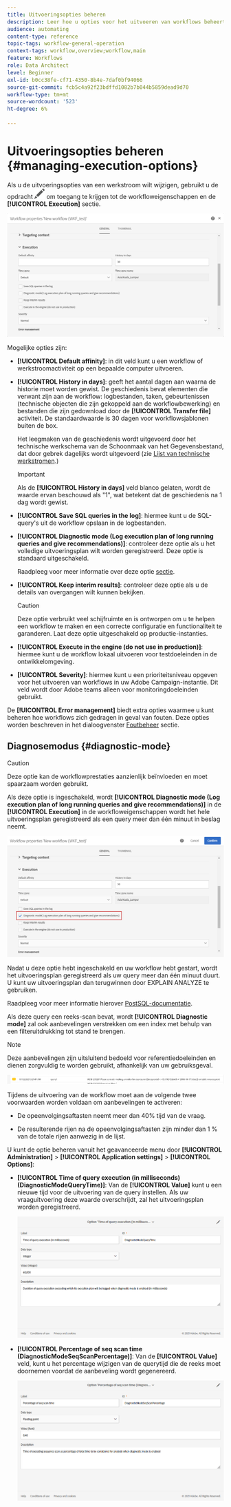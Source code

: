 ```yaml
---
title: Uitvoeringsopties beheren
description: Leer hoe u opties voor het uitvoeren van workflows beheert.
audience: automating
content-type: reference
topic-tags: workflow-general-operation
context-tags: workflow,overview;workflow,main
feature: Workflows
role: Data Architect
level: Beginner
exl-id: b0cc38fe-cf71-4350-8b4e-7daf0bf94066
source-git-commit: fcb5c4a92f23bdffd1082b7b044b5859dead9d70
workflow-type: tm+mt
source-wordcount: '523'
ht-degree: 6%

---
```


# Uitvoeringsopties beheren {#managing-execution-options}

Als u de uitvoeringsopties van een werkstroom wilt wijzigen, gebruikt u de opdracht ![](assets/edit_darkgrey-24px.png) om toegang te krijgen tot de workfloweigenschappen en de **[!UICONTROL Execution]** sectie.

![](assets/wkf_execution_6.png)

Mogelijke opties zijn:

* **[!UICONTROL Default affinity]**: in dit veld kunt u een workflow of werkstroomactiviteit op een bepaalde computer uitvoeren.

* **[!UICONTROL History in days]**: geeft het aantal dagen aan waarna de historie moet worden gewist. De geschiedenis bevat elementen die verwant zijn aan de workflow: logbestanden, taken, gebeurtenissen (technische objecten die zijn gekoppeld aan de workflowbewerking) en bestanden die zijn gedownload door de **[!UICONTROL Transfer file]** activiteit. De standaardwaarde is 30 dagen voor workflowsjablonen buiten de box.

  Het leegmaken van de geschiedenis wordt uitgevoerd door het technische werkschema van de Schoonmaak van het Gegevensbestand, dat door gebrek dagelijks wordt uitgevoerd (zie [Lijst van technische werkstromen](../../administration/using/technical-workflows.md).)

  >[!IMPORTANT]
  >
  >Als de **[!UICONTROL History in days]** veld blanco gelaten, wordt de waarde ervan beschouwd als &quot;1&quot;, wat betekent dat de geschiedenis na 1 dag wordt gewist.

* **[!UICONTROL Save SQL queries in the log]**: hiermee kunt u de SQL-query&#39;s uit de workflow opslaan in de logbestanden.

* **[!UICONTROL Diagnostic mode (Log execution plan of long running queries and give recommendations)]**: controleer deze optie als u het volledige uitvoeringsplan wilt worden geregistreerd. Deze optie is standaard uitgeschakeld.

  Raadpleeg voor meer informatie over deze optie [sectie](#diagnostic-mode).

* **[!UICONTROL Keep interim results]**: controleer deze optie als u de details van overgangen wilt kunnen bekijken.

  >[!CAUTION]
  >
  >Deze optie verbruikt veel schijfruimte en is ontworpen om u te helpen een workflow te maken en een correcte configuratie en functionaliteit te garanderen. Laat deze optie uitgeschakeld op productie-instanties.

* **[!UICONTROL Execute in the engine (do not use in production)]**: hiermee kunt u de workflow lokaal uitvoeren voor testdoeleinden in de ontwikkelomgeving.

* **[!UICONTROL Severity]**: hiermee kunt u een prioriteitsniveau opgeven voor het uitvoeren van workflows in uw Adobe Campaign-instantie. Dit veld wordt door Adobe teams alleen voor monitoringdoeleinden gebruikt.

De **[!UICONTROL Error management]** biedt extra opties waarmee u kunt beheren hoe workflows zich gedragen in geval van fouten. Deze opties worden beschreven in het dialoogvenster [Foutbeheer](../../automating/using/monitoring-workflow-execution.md#error-management) sectie.

## Diagnosemodus {#diagnostic-mode}

>[!CAUTION]
>
>Deze optie kan de workflowprestaties aanzienlijk beïnvloeden en moet spaarzaam worden gebruikt.

Als deze optie is ingeschakeld, wordt **[!UICONTROL Diagnostic mode (Log execution plan of long running queries and give recommendations)]** in de **[!UICONTROL Execution]** in de workfloweigenschappen wordt het hele uitvoeringsplan geregistreerd als een query meer dan één minuut in beslag neemt.

![](assets/wkf_diagnostic.png)

Nadat u deze optie hebt ingeschakeld en uw workflow hebt gestart, wordt het uitvoeringsplan geregistreerd als uw query meer dan één minuut duurt. U kunt uw uitvoeringsplan dan terugwinnen door EXPLAIN ANALYZE te gebruiken.

Raadpleeg voor meer informatie hierover [PostSQL-documentatie](https://www.postgresql.org/docs/9.4/using-explain.html).

Als deze query een reeks-scan bevat, wordt **[!UICONTROL Diagnostic mode]** zal ook aanbevelingen verstrekken om een index met behulp van een filteruitdrukking tot stand te brengen.

>[!NOTE]
>
> Deze aanbevelingen zijn uitsluitend bedoeld voor referentiedoeleinden en dienen zorgvuldig te worden gebruikt, afhankelijk van uw gebruiksgeval.

![](assets/wkf_diagnostic_4.png)

Tijdens de uitvoering van de workflow moet aan de volgende twee voorwaarden worden voldaan om aanbevelingen te activeren:

* De opeenvolgingsaftasten neemt meer dan 40% tijd van de vraag.

* De resulterende rijen na de opeenvolgingsaftasten zijn minder dan 1 % van de totale rijen aanwezig in de lijst.

U kunt de optie beheren vanuit het geavanceerde menu door **[!UICONTROL Administration]** > **[!UICONTROL Application settings]** > **[!UICONTROL Options]**:

* **[!UICONTROL Time of query execution (in milliseconds)(DiagnosticModeQueryTime)]**: Van de **[!UICONTROL Value]** kunt u een nieuwe tijd voor de uitvoering van de query instellen. Als uw vraaguitvoering deze waarde overschrijdt, zal het uitvoeringsplan worden geregistreerd.

  ![](assets/wkf_diagnostic_2.png)

* **[!UICONTROL Percentage of seq scan time (DiagnosticModeSeqScanPercentage)]**: Van de **[!UICONTROL Value]** veld, kunt u het percentage wijzigen van de querytijd die de reeks moet doornemen voordat de aanbeveling wordt gegenereerd.

  ![](assets/wkf_diagnostic_3.png)
